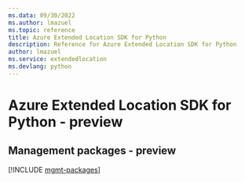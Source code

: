 ```yaml
---
ms.data: 09/30/2022
ms.author: lmazuel
ms.topic: reference
title: Azure Extended Location SDK for Python
description: Reference for Azure Extended Location SDK for Python
author: lmazuel
ms.service: extendedlocation
ms.devlang: python
---
```

# Azure Extended Location SDK for Python - preview

## Management packages - preview
[!INCLUDE [mgmt-packages](extended-location-mgmt-index.md)]